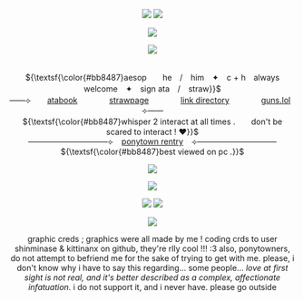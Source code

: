<p align="center"> 
    <img src="https://files.catbox.moe/ycpwio.png"/>
  <img src="https://komarev.com/ghpvc/?username=aesvic&style=flat-square&color=b8637f&label=𓈒+++"/>
<p align="center">
<img src="https://files.catbox.moe/k4265o.png"/>
</p>

<p align="center">
<img src="https://readme-typing-svg.demolab.com?font=Zen+Old+Mincho&duration=2000&pause=500&color=E19B8F&center=true&width=435&lines=%E3%81%82%E3%81%AA%E3%81%9F%E3%81%AE%E5%90%90%E6%81%AF%E3%82%92%E3%81%93%E3%81%AE%E6%89%8B%E3%81%A7%E6%AD%A2%E3%82%81%E3%81%9F%E3%81%8B%E3%82%89;%E3%81%82%E3%81%AA%E3%81%9F%E3%81%AE%E3%81%9F%E3%82%81%E6%81%AF+%E3%81%93%E3%81%AE%E6%89%8B%E3%81%A7%E6%AD%A2%E3%82%81%E3%81%9F%E3%81%8B%E3%82%89;%E2%80%98+oh+%2C+my+sweet+corpse+!+%2C;%E5%83%95%E3%81%AE%E4%B8%AD%E3%81%AE%E3%81%93%E3%81%AE%E6%84%9B%E3%82%92%E3%81%8A%E5%AE%88%E3%82%8A%E3%81%AB%E3%81%97%E3%81%A6;%E6%9A%97%E3%81%84%E5%BA%95%E3%81%BE%E3%81%A7%E6%B2%88%E3%82%93%E3%81%A7%E3%81%84%E3%81%93%E3%81%86;%E3%81%93%E3%82%8C%E3%81%A7%E3%82%82%E3%81%86%E5%BD%BC%E5%A5%B3%E3%81%AF%E9%9B%A2%E3%82%8C%E3%82%8C%E3%81%AA%E3%81%84;%E5%83%95%E3%81%AF%E3%82%82%E3%81%86%E5%BD%BC%E5%A5%B3%E3%82%92%E9%9B%A2%E3%81%95%E3%81%AA%E3%81%84"/>
</p>

<p align="center">
   <br> ${\textsf{\color{#bb8487}aesop　　he　/　him　✦　c + h　always welcome　✦　sign ata　/　straw}}$ 
 <br>
  ——⟣　　<a href="https://medkit.atabook.org">atabook</a>　　　　<a href="https://aesvic.straw.page">strawpage</a>　　　　<a href="https://rentry.co/victor-grantz">link directory</a>　　　　<a href="https://guns.lol/aesvic">guns.lol</a>　　⟢——
     <br> ${\textsf{\color{#bb8487}whisper 2 interact at all times .　　don't be scared to interact ! ♥}}$ 
 <br>
   ——————————⟣⠀ <a href="https://rentry.co/shadow-peach">ponytown rentry</a> ⠀⟢——————————
         <br> ${\textsf{\color{#bb8487}best viewed on pc .}}$ 
 <br>
  </p>

<p align="center">
<img src="https://files.catbox.moe/ql55xp.png"/>
</p>


<p align="center">
<img src="https://files.catbox.moe/iygw9g.png"/>
</p>
<p align="center">
  <img src=https://spotify-github-profile.kittinanx.com/api/view?uid=h63e9eve7j8iinoi3disbnwky&cover_image=true&theme=novatorem&show_offline=false&background_color=725b73&interchange=false&bar_color=f9eed9&bar_color_cover=true)](https://spotify-github-profile.kittinanx.com/api/view?uid=h63e9eve7j8iinoi3disbnwky&redirect=true)>
<a href="https://github.com/shinminase/marquee/">
  <img src="images/svg/marquee.svg"></img>
</a>
  
<p align="center">
<img src="https://files.catbox.moe/iygw9g.png"/>
</p>

<p align="center">
graphic creds ; graphics were all made by me ! coding crds to user shinminase & kittinanx on github, they're rlly cool !!! :3  also, ponytowners, do not attempt to befriend me for the sake of trying to get with me.  please, i don't know why i have to say this regarding... some people...  <i> love at first sight is not real, and it's better described as a complex, affectionate infatuation. </i>  i do not support it, and i never have.  please go outside
</p>
